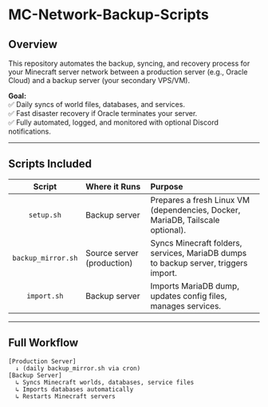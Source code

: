 # MC-Network-Backup-Scripts

## Overview
This repository automates the backup, syncing, and recovery process for your Minecraft server network between a production server (e.g., Oracle Cloud) and a backup server (your secondary VPS/VM).

**Goal:**  
✅ Daily syncs of world files, databases, and services.  
✅ Fast disaster recovery if Oracle terminates your server.  
✅ Fully automated, logged, and monitored with optional Discord notifications.

---

## Scripts Included

| Script | Where it Runs | Purpose |
|:------:|:--------------|:--------|
| `setup.sh` | Backup server | Prepares a fresh Linux VM (dependencies, Docker, MariaDB, Tailscale optional). |
| `backup_mirror.sh` | Source server (production) | Syncs Minecraft folders, services, MariaDB dumps to backup server, triggers import. |
| `import.sh` | Backup server | Imports MariaDB dump, updates config files, manages services. |

---

## Full Workflow

```text
[Production Server]
  ↓ (daily backup_mirror.sh via cron)
[Backup Server]
  ↳ Syncs Minecraft worlds, databases, service files
  ↳ Imports databases automatically
  ↳ Restarts Minecraft servers
